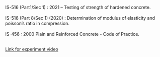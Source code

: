IS-516 (Part1/Sec 1) : 2021 – Testing of strength of hardened concrete.<br><br>
IS-516 (Part 8/Sec 1) (2020) : Determination of modulus of elasticity and poisson’s ratio in compression.<br><br>
IS-456 : 2000 Plain and Reinforced Concrete - Code of Practice. <br><br>

<a  href="https://www.youtube.com/watch?v=t1M-dPz2bNs" target=”_blank”>Link for experiment video<a>
